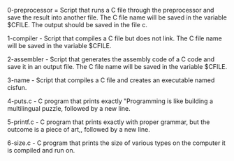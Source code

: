 0-preprocessor = Script that runs a C file through the preprocessor and save the result into another file. The C file name will be saved in the variable $CFILE. The output should be saved in the file c.

1-compiler - Script that compiles a C file but does not link. The C file name will be saved in the variable $CFILE.

2-assembler - Script that generates the assembly code of a C code and save it in an output file. The C file name will be saved in the variable $CFILE.

3-name - Script that compiles a C file and creates an executable named cisfun.

4-puts.c - C program that prints exactly "Programming is like building a multilingual puzzle, followed by a new line.

5-printf.c - C program that prints exactly with proper grammar, but the outcome is a piece of art,, followed by a new line.

6-size.c - C program that prints the size of various types on the computer it is compiled and run on.
